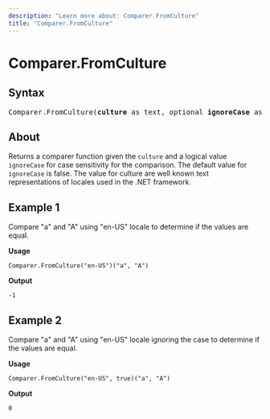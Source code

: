 ```yaml
---
description: "Learn more about: Comparer.FromCulture"
title: "Comparer.FromCulture"
---
```

# Comparer.FromCulture

## Syntax

<pre>
Comparer.FromCulture(<b>culture</b> as text, optional <b>ignoreCase</b> as nullable logical) as function
</pre>

## About

Returns a comparer function given the `culture` and a logical value `ignoreCase` for case sensitivity for the comparison. The default value for `ignoreCase` is false. The value for culture are well known text representations of locales used in the .NET framework.

## Example 1

Compare "a" and "A" using "en-US" locale to determine if the values are equal.

**Usage**

```powerquery-m
Comparer.FromCulture("en-US")("a", "A")
```

**Output**

`-1`

## Example 2

Compare "a" and "A" using "en-US" locale ignoring the case to determine if the values are equal.

**Usage**

```powerquery-m
Comparer.FromCulture("en-US", true)("a", "A")
```

**Output**

`0`

